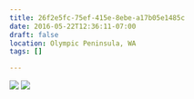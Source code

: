 ```yaml
---
title: 26f2e5fc-75ef-415e-8ebe-a17b05e1485c
date: 2016-05-22T12:36:11-07:00
draft: false
location: Olympic Peninsula, WA
tags: []

---
```




![](https://d17enza3bfujl8.cloudfront.net/DSCF3323.jpg)
![](https://d17enza3bfujl8.cloudfront.net/DSCF3185.jpg)


